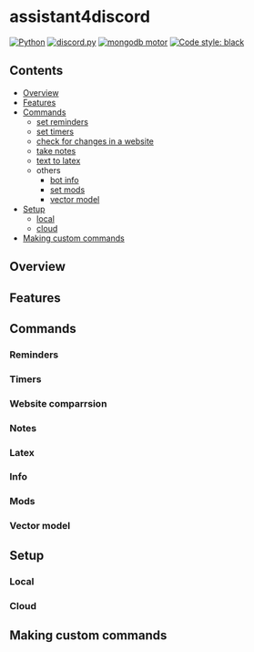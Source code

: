 # assistant4discord

<p>
<a href=https://www.python.org/downloads/release/python-370/><img alt=Python 3.7 src=https://img.shields.io/badge/python-3.7-blue.svg></a>
<a href="https://github.com/Rapptz/discord.py/"><img alt="discord.py" src="https://img.shields.io/badge/discord-py-blue.svg"></a>
<a href="https://github.com/mongodb/motor"><img alt="mongodb motor" src="https://img.shields.io/badge/mongodb-motor-green.svg"></a>
<a href="https://github.com/psf/black"><img alt="Code style: black" src="https://img.shields.io/badge/code%20style-black-000000.svg"></a>
</p>

## Contents
- [Overview](#overview)
- [Features](#features)
- [Commands](#commands)
    - [set reminders](#reminders)
    - [set timers](#timers)
    - [check for changes in a website](#website-comparrsion)
    - [take notes](#notes)
    - [text to latex](#latex)
    - others
        - [bot info](#info)
        - [set mods](#mods)
        - [vector model](#vector-model)
- [Setup](#setup)
    - [local](#local)
    - [cloud](#cloud)
- [Making custom commands](#making-custom-commands)

## Overview

## Features

## Commands

### Reminders

### Timers

### Website comparrsion

### Notes

### Latex

### Info

### Mods

### Vector model

## Setup

### Local

### Cloud

## Making custom commands
